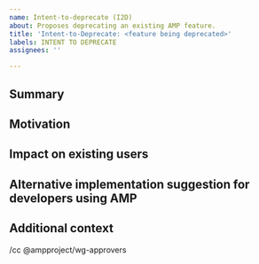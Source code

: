 ```yaml
---
name: Intent-to-deprecate (I2D)
about: Proposes deprecating an existing AMP feature.
title: 'Intent-to-Deprecate: <feature being deprecated>'
labels: INTENT TO DEPRECATE
assignees: ''

---
```


<!--
Replace/remove all of the text in brackets, including this text.

See https://github.com/ampproject/amphtml/blob/master/spec/amp-versioning-policy.md for details on AMP's deprecation policy, instructions on filling out this I2D template and how to get help if you have questions.

You will file a separate Intent-to-Remove (I2R) after the feature has been deprecated and you are ready to remove the feature.
-->

## Summary
<!--
Provide a brief description of the feature you are planning on deprecating and a concrete plan for deprecating the feature.  Provide an initial plan for removing the deprecated feature; you will file a separate Intent-to-Remove with a detailed removal plan later. 
-->

## Motivation
<!--
Explain why this feature needs to be deprecated and eventually removed.
-->

## Impact on existing users
<!--
How seriously would the removal of this feature break sites that currently use AMP?  If available what is the estimated usage of this feature?
-->

## Alternative implementation suggestion for developers using AMP
<!--
When the feature you are deprecating is removed, how would developers using AMP achieve similar functionality?
-->

## Additional context
<!--
Add any other information that may help people understand your I2D.
-->

<!--
Add anyone to this cc line that you want to notify about this I2D.
-->
/cc @ampproject/wg-approvers
